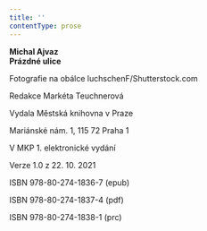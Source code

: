 ```yaml
---
title: ''
contentType: prose
---
```


<section>

**Michal Ajvaz  
Prázdné ulice**

</section>

<section>

Fotografie na obálce luchschenF/Shutterstock.com

Redakce Markéta Teuchnerová

</section>

<section>

Vydala Městská knihovna v Praze

Mariánské nám. 1, 115 72 Praha 1

</section>

<section>

V MKP 1. elektronické vydání

Verze 1.0 z 22. 10. 2021

</section>

<section>

ISBN 978-80-274-1836-7 (epub)

ISBN 978-80-274-1837-4 (pdf)

ISBN 978-80-274-1838-1 (prc)

</section>
